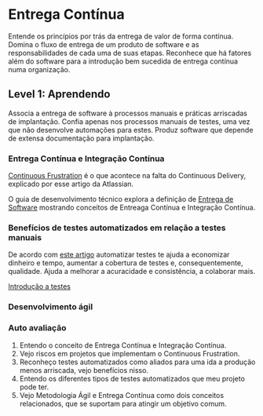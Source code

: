 # Entrega Contínua

Entende os princípios por trás da entrega de valor de forma contínua.
Domina o fluxo de entrega de um produto de software e as responsabilidades
de cada uma de suas etapas.  Reconhece que há fatores além do software para
a introdução bem sucedida de entrega contínua numa organização.

## Level 1: Aprendendo

Associa a entrega de software à processos manuais e práticas arriscadas
de implantação.  Confia apenas nos processos manuais de testes,
uma vez que não desenvolve automações para estes.
Produz software que depende de extensa documentação para implantação.

### Entrega Contínua e Integração Contínua

[Continuous Frustration](https://www.atlassian.com/continuous-delivery/why-agile-development-needs-continuous-delivery)
é o que acontece na falta do Continuous Delivery, explicado por esse artigo da Atlassian.

O guia de desenvolvimento técnico explora a definição de
[Entrega de Software](https://thoughtworksinc.github.io/guia-de-desenvolvimento-tecnico/topics/Entrega_de_Software.html)
mostrando conceitos de Entreaga Contínua e Integração Contínua.

### Benefícios de testes automatizados em relação a testes manuais

De acordo com [este artigo](https://medium.com/cxinnovations/why-automated-testing-33ab8888a5d9)
automatizar testes te ajuda a economizar dinheiro e tempo,
aumentar a cobertura de testes e, consequentemente, qualidade.
Ajuda a melhorar a acuracidade e consistência, a colaborar mais.

[Introdução a testes](https://thoughtworksinc.github.io/guia-de-desenvolvimento-tecnico/topics/Estrategia_de_Qualidade.html)

### Desenvolvimento ágil

### Auto avaliação

1. Entendo o conceito de Entrega Contínua e Integração Contínua.
2. Vejo riscos em projetos que implementam o Continuous Frustration.
3. Reconheço testes automatizados como aliados para uma ida a produção
menos arriscada, vejo benefícios nisso.
4. Entendo os diferentes tipos de testes automatizados que meu projeto pode ter.
5. Vejo Metodologia Ágil e Entrega Contínua como dois conceitos relacionados,
que se suportam para atingir um objetivo comum.
